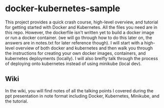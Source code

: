 # docker-kubernetes-sample
This project provides a quick crash course, high-level overview, and tutorial for getting started with Docker and Kubernetes. All the files you need are in this repo. However, the dockerfile isn't written yet to build a docker image or run a docker container. (we will go through how to do this later on, the answers are in notes.txt for later reference though). I will start with a high-level overview of both docker and kubernetes and then walk you through the instructions for creating your own docker images, containers, and kubernetes deployments (locally). I will also breifly talk through the process of deploying onto kubernetes instead of using minikube (local dev).

## Wiki
In the wiki, you will find notes of all the talking points I covered during the ppt presentation in note format including Docker, Kubernetes, Minikube, and the tutorial.






